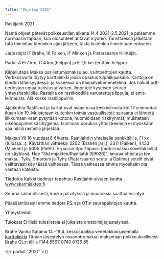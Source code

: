 ```yaml
--- 
Title: "Ohjelma 2021"
---
```


Rastijahti 2021

Nämä ohjeet pätevät poikkeustilan aikana 14.4.2021-2.5.2021 ja palaamme normaaliin tapaan, kun olosuhteet antavat myöten. Tarvittaessa jatketaan tätä toimintaa tämänkin ajan jälkeen, tästä kuitenkin ilmoitetaan erikseen. 

Järjestäjät 
IF Brahe, IK Falken, IF Minken ja Pietarsaaren Hiihtäjät. 

Radat 
A 6-7 km, C 4 km (helppo) ja E 1,5 km (erittäin helppo). 

Kilpailutapa 
Maksa osallistumismaksu ao. vaihtoehtojen kautta. Verkkosivulta löytyy karttalinkki jossa opastus kilpailupaikalle. Karttoja on lähdön läheisyydessä, ja kyseessä on itsepalvelumenetelmä. Jos haluat pdf-tiedoston omaa tulostusta varten, ilmoittele kyseisen seuran yhteyshenkilölle. Rasteilla on rastikoodilla varustettuja lippuja, ei emit-leimausta. Älä koske rastilippuihin. 

Ajankohta 
Rastiliput ja kartat ovat maastossa keskiviikosta klo 17 sunnuntai-iltaan klo 19. Muistetaan kuitenkin toimia vastuullisesti; sairaana ei lähdetä liikkumaan vaan pysytään kotona, huomioidaan riskiryhmät, muistetaan oikeaoppinen käsihygienia. Isomman porukan yhteistreenejä ei myöskään saa näillä rasteilla järjestää. 

Maksut 
Yli 16 vuotiaat 6 €/kerta. 
Rastijahdin yhteiselle pankkitilille, FI xx (tulossa...). Käytäthän viitteeksi 2202 (Brahen järj.), 3311 (Falken), 4433 (Minken) ja 5005 (PieHi). 
E-passin Sporttipassi (mobiilimaksu sovelluksella) on käytössä. Hae "Skärmjakten/Rastijahti (59026)", seuraa ohjeita ja tee maksu. 
Tyky, Smartum ja Tyhy (Pietarsaaren seutu ja Optima) setelit eivät valittavasti käy tässä vaiheessa. 
Tässä vaiheessa emme myöskään ota vastaan käteistä. 

 

Tiedotus 
Kaikki tiedotus tapahtuu Rastijahti-sivujen kautta www.skarmjakten.fi 

Seuraa säännöllisesti, koska päivityksiä ja muutoksia saattaa esiintyä. 

Pääsääntöisesti emme tiedota PS:n ja ÖT:n seurapalstojen kautta. 

Yhteystiedot 


 

Tulokset 
Erillisiä tuloslistoja ei julkaista omatoimijärjestelyissä.


Brahe Vanha Satama 14.-18.4. keskuspaikka venetakkausasemalla [karttalinkki](https://asiointi.maanmittauslaitos.fi/karttapaikka/?lang=fi&share=customMarker&n=7069034.701167223&e=286720.4737607971&title=SJ/RJ%2014.-18.4.&desc=Kartor,%20sj%C3%A4lvservice%20%0AKartat,%20omatoimi&zoom=11&layers=%5B%7B%22id%22:2,%22opacity%22:100%7D%5D) 
Tämän järjestelyn osaanottomaksu maksetaan poikkeuksellisesti Brahe OL:n tilille FI44 5567 0740 0136 55 


{{< partial "2021" >}}
